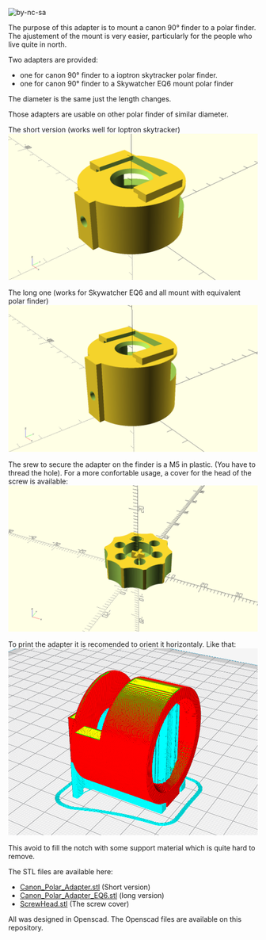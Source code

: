 ![by-nc-sa](https://i.creativecommons.org/l/by-nc-sa/4.0/88x31.png)

The purpose of this adapter is to mount a canon 90° finder to a polar finder. The ajustement of the mount is very easier, particularly for the people who live quite in north.

Two adapters are provided:
- one for canon 90° finder to a ioptron skytracker polar finder.
- one for canon 90° finder to a Skywatcher EQ6 mount polar finder

The diameter is the same just the length changes.

Those adapters are usable on other polar finder of similar diameter.

The short version (works well for Ioptron skytracker)
![Canon adapter short version](./images/Canon_Polar_Adapter_scad.png)

The long one (works for Skywatcher EQ6 and all mount with equivalent polar finder)
![Canon adapter long version](./images/Canon_Polar_Adapter_EQ6_scad.png)

The srew to secure the adapter on the finder is a M5 in plastic. (You have to thread the hole). For a more confortable usage, a cover for the head of the screw is available:
![Screw head](./images/screwHead_cura.png)

To print the adapter it is recomended to orient it horizontaly. Like that:
![printing view](./images/Canon_Polar_Adapter_cura.png)

This avoid to fill the notch with some support material which is quite hard to remove.

The STL files are available here:
- [Canon_Polar_Adapter.stl](Canon_Polar_Adapter.stl) (Short version)
- [Canon_Polar_Adapter_EQ6.stl](Canon_Polar_Adapter_EQ6.stl) (long version)
- [ScrewHead.stl](ScrewHead.stl) (The screw cover)

All was designed in Openscad. The Openscad files are available on this repository.
